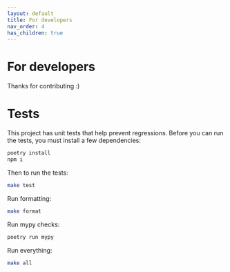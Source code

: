 ```yaml
---
layout: default
title: For developers
nav_order: 4
has_children: true
---
```



For developers
==============

Thanks for contributing :)


Tests
=====

This project has unit tests that help prevent regressions. Before you can run the tests, you must install a few dependencies:
```bash
poetry install
npm i
```

Then to run the tests:
```bash
make test
```

Run formatting:
```bash
make format
```

Run mypy checks:
```bash
poetry run mypy
```

Run everything:
```bash
make all
```
